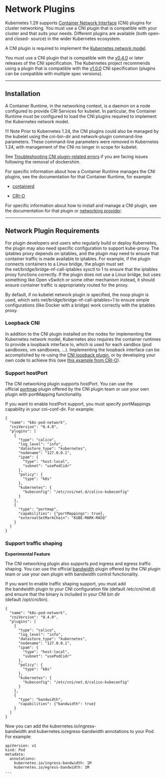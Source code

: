 # **Network Plugins**

Kubernetes 1.29 supports [Container Network Interface](https://github.com/containernetworking/cni) (CNI) plugins for cluster networking. You must use a CNI plugin that is compatible with your cluster and that suits your needs. Different plugins are available (both open- and closed- source) in the wider Kubernetes ecosystem.

A CNI plugin is required to implement the [Kubernetes network model](https://kubernetes.io/docs/concepts/services-networking/#the-kubernetes-network-model).

You must use a CNI plugin that is compatible with the [v0.4.0](https://github.com/containernetworking/cni/blob/spec-v0.4.0/SPEC.md) or later releases of the CNI specification. The Kubernetes project recommends using a plugin that is compatible with the [v1.0.0](https://github.com/containernetworking/cni/blob/spec-v1.0.0/SPEC.md) CNI specification (plugins can be compatible with multiple spec versions).

---

## **Installation**

A Container Runtime, in the networking context, is a daemon on a node configured to provide CRI Services for kubelet. In particular, the Container Runtime must be configured to load the CNI plugins required to implement the Kubernetes network model.

!!! Note
	Prior to Kubernetes 1.24, the CNI plugins could also be managed by the kubelet using the cni-bin-dir and network-plugin command-line parameters. These command-line parameters were removed in Kubernetes 1.24, with management of the CNI no longer in scope for kubelet.

See [Troubleshooting CNI plugin-related errors](https://kubernetes.io/docs/tasks/administer-cluster/migrating-from-dockershim/troubleshooting-cni-plugin-related-errors/) if you are facing issues following the removal of dockershim.

For specific information about how a Container Runtime manages the CNI plugins, see the documentation for that Container Runtime, for example:

* [containerd](https://github.com/containerd/containerd/blob/main/script/setup/install-cni)

* [CRI-O](https://github.com/cri-o/cri-o/blob/main/contrib/cni/README.md)

For specific information about how to install and manage a CNI plugin, see the documentation for that plugin or [networking provider](https://kubernetes.io/docs/concepts/cluster-administration/networking/#how-to-implement-the-kubernetes-network-model).

---

## **Network Plugin Requirements**

For plugin developers and users who regularly build or deploy Kubernetes, the plugin may also need specific configuration to support kube-proxy. The iptables proxy depends on iptables, and the plugin may need to ensure that container traffic is made available to iptables. For example, if the plugin connects containers to a Linux bridge, the plugin must set the net/bridge/bridge-nf-call-iptables sysctl to 1 to ensure that the iptables proxy functions correctly. If the plugin does not use a Linux bridge, but uses something like Open vSwitch or some other mechanism instead, it should ensure container traffic is appropriately routed for the proxy.

By default, if no kubelet network plugin is specified, the noop plugin is used, which sets net/bridge/bridge-nf-call-iptables=1 to ensure simple configurations (like Docker with a bridge) work correctly with the iptables proxy.

### Loopback CNI

In addition to the CNI plugin installed on the nodes for implementing the Kubernetes network model, Kubernetes also requires the container runtimes to provide a loopback interface lo, which is used for each sandbox (pod sandboxes, vm sandboxes, …). Implementing the loopback interface can be accomplished by re-using the [CNI loopback plugin.](https://github.com/containernetworking/plugins/blob/master/plugins/main/loopback/loopback.go) or by developing your own code to achieve this (see [this example from CRI-O](https://github.com/cri-o/ocicni/blob/release-1.24/pkg/ocicni/util_linux.go#L91)).

### Support hostPort

The CNI networking plugin supports hostPort. You can use the official [portmap](https://github.com/containernetworking/plugins/tree/master/plugins/meta/portmap) plugin offered by the CNI plugin team or use your own plugin with portMapping functionality.

If you want to enable hostPort support, you must specify portMappings capability in your cni-conf-dir. For example:

```
{
  "name": "k8s-pod-network",
  "cniVersion": "0.4.0",
  "plugins": [
    {
      "type": "calico",
      "log_level": "info",
      "datastore_type": "kubernetes",
      "nodename": "127.0.0.1",
      "ipam": {
        "type": "host-local",
        "subnet": "usePodCidr"
      },
      "policy": {
        "type": "k8s"
      },
      "kubernetes": {
        "kubeconfig": "/etc/cni/net.d/calico-kubeconfig"
      }
    },
    {
      "type": "portmap",
      "capabilities": {"portMappings": true},
      "externalSetMarkChain": "KUBE-MARK-MASQ"
    }
  ]
}
```

### Support traffic shaping

**Experimental Feature**

The CNI networking plugin also supports pod ingress and egress traffic shaping. You can use the official [bandwidth](https://github.com/containernetworking/plugins/tree/master/plugins/meta/bandwidth) plugin offered by the CNI plugin team or use your own plugin with bandwidth control functionality.

If you want to enable traffic shaping support, you must add the bandwidth plugin to your CNI configuration file (default /etc/cni/net.d) and ensure that the binary is included in your CNI bin dir (default /opt/cni/bin).

```
{
  "name": "k8s-pod-network",
  "cniVersion": "0.4.0",
  "plugins": [
    {
      "type": "calico",
      "log_level": "info",
      "datastore_type": "kubernetes",
      "nodename": "127.0.0.1",
      "ipam": {
        "type": "host-local",
        "subnet": "usePodCidr"
      },
      "policy": {
        "type": "k8s"
      },
      "kubernetes": {
        "kubeconfig": "/etc/cni/net.d/calico-kubeconfig"
      }
    },
    {
      "type": "bandwidth",
      "capabilities": {"bandwidth": true}
    }
  ]
}
```
Now you can add the kubernetes.io/ingress-bandwidth and kubernetes.io/egress-bandwidth annotations to your Pod. For example:

```
apiVersion: v1
kind: Pod
metadata:
  annotations:
    kubernetes.io/ingress-bandwidth: 1M
    kubernetes.io/egress-bandwidth: 1M
...
```

